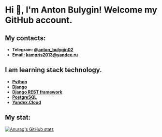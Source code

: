 # Hi 👋, I'm Anton Bulygin! Welcome my GitHub account.

## My contacts:
  - **Telegram: [@anton_bulygin02](https://t.me/anton_bulygin02)**
  - **Email: kampris2013@yandex.ru**
  
  
## I am learning stack technology.
- **[Python](https://www.python.org/)**
- **[Django](https://www.djangoproject.com/)**
- **[Django REST framework](https://www.django-rest-framework.org/)**
- **[PostgreSQL](https://www.postgresql.org/)**
- **[Yandex.Cloud](https://cloud.yandex.ru/)**
  
## My stat:
[![Anurag's GitHub stats](https://github-readme-stats.vercel.app/api?username=anton12ru&show_icons=true&theme=dark)](https://github.com/anuraghazra/github-readme-stats)

<!--
**anton12ru/** is a ✨ _special_ ✨ repository because its `README.md` (this file) appears on your GitHub profile.

Here are some ideas to get you started:

- 🔭 I’m currently working on ...
- 🌱 I’m currently learning ...
- 👯 I’m looking to collaborate on ...
- 🤔 I’m looking for help with ...
- 💬 Ask me about ...
- 📫 How to reach me: ...
- 😄 Pronouns: ...
- ⚡ Fun fact: ...
-->
